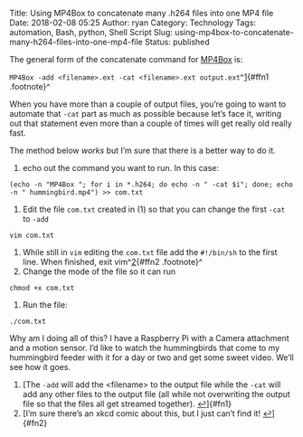 Title: Using MP4Box to concatenate many .h264 files into one MP4 file
Date: 2018-02-08 05:25
Author: ryan
Category: Technology
Tags: automation, Bash, python, Shell Script
Slug: using-mp4box-to-concatenate-many-h264-files-into-one-mp4-file
Status: published

The general form of the concatenate command for [MP4Box](https://gpac.wp.imt.fr/mp4box/ "MP4Box") is:

`MP4Box -add <filename>.ext -cat <filename>.ext output.ext`^[1](#fn1){#ffn1 .footnote}^

When you have more than a couple of output files, you’re going to want to automate that `-cat` part as much as possible because let’s face it, writing out that statement even more than a couple of times will get really old really fast.

The method below *works* but I’m sure that there is a better way to do it.

1.  echo out the command you want to run. In this case:

`(echo -n "MP4Box "; for i in *.h264; do echo -n " -cat $i"; done; echo -n " hummingbird.mp4") >> com.txt`

1.  Edit the file `com.txt` created in (1) so that you can change the first `-cat` to `-add`

`vim com.txt`

1.  While still in `vim` editing the `com.txt` file add the `#!/bin/sh` to the first line. When finished, exit vim^[2](#fn2){#ffn2 .footnote}^
2.  Change the mode of the file so it can run

`chmod +x com.txt`

1.  Run the file:

`./com.txt`

Why am I doing all of this? I have a Raspberry Pi with a Camera attachment and a motion sensor. I’d like to watch the hummingbirds that come to my hummingbird feeder with it for a day or two and get some sweet video. We’ll see how it goes.

1.  [The `-add` will add the \<filename\> to the output file while the `-cat` will add any other files to the output file (all while not overwriting the output file so that the files all get streamed together). [↩](#ffn1)]{#fn1}
2.  [I’m sure there’s an xkcd comic about this, but I just can’t find it! [↩](#ffn2)]{#fn2}
